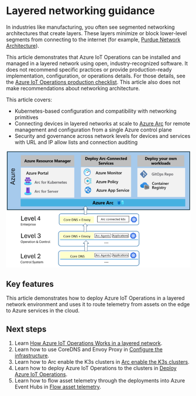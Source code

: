# Layered networking guidance

In industries like manufacturing, you often see segmented networking architectures that create layers. These layers minimize or block lower-level segments from connecting to the internet (for example, [Purdue Network Architecture](https://en.wikipedia.org/wiki/Purdue_Enterprise_Reference_Architecture)).

This article demonstrates that Azure IoT Operations can be installed and managed in a layered network using open, industry-recognized software. It does not recommend specific practices or provide production-ready implementation, configuration, or operations details. For those details, see the [Azure IoT Operations production checklist](https://learn.microsoft.com/en-us/azure/iot-edge/production-checklist). This article also does not make recommendations about networking architecture.

This article covers:

- Kubernetes-based configuration and compatibility with networking primitives
- Connecting devices in layered networks at scale to [Azure Arc](https://learn.microsoft.com/en-us/azure/azure-arc/) for remote management and configuration from a single Azure control plane
- Security and governance across network levels for devices and services with URL and IP allow lists and connection auditing

![Diagram that shows layered networking architecture for industrial layered networks.](./images/layered-network-architecture.png)

## Key features

This article demonstrates how to deploy Azure IoT Operations in a layered network environment and uses it to route telemetry from assets on the edge to Azure services in the cloud.

## Next steps

1. Learn [How Azure IoT Operations Works in a layered network](./aio-layered-network.md).
1. Learn how to use CoreDNS and Envoy Proxy in [Configure the infrastructure](./configure-infrastructure.md).
1. Learn how to Arc enable the K3s clusters in [Arc enable the K3s clusters](./arc-enable-clusters.md).
1. Learn how to deploy Azure IoT Operations to the clusters in [Deploy Azure IoT Operations](./deploy-aio.md).
1. Learn how to flow asset telemetry through the deployments into Azure Event Hubs in [Flow asset telemetry](./asset-telemetry.md).
